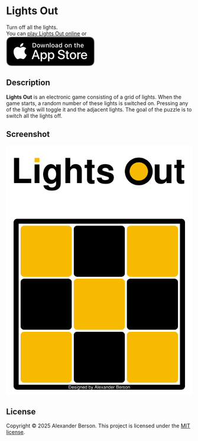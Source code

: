 # Lights Out

Turn off all the lights.   
You can [play Lights Out online](https://alex-berson.github.io/lights-out/) or  
[<img src="images/Download_on_the_App_Store_Badge_US-UK_RGB_blk_092917.svg">](https://apps.apple.com/app/id6670718942)

## Description

**Lights Out** is an electronic game consisting of a grid of lights. When the game starts, a random number of these lights is switched on. Pressing any of the lights will toggle it and the adjacent lights. The goal of the puzzle is to switch all the lights off.

## Screenshot

<p align="center">
  <img src="images/screenshot.png" alt="Screenshot">
</p>

## License

Copyright &copy; 2025 Alexander Berson. This project is licensed under the [MIT license](LICENSE.txt "MIT License").